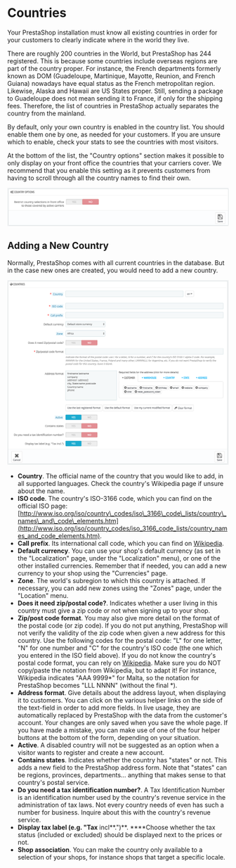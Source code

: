 # Countries

Your PrestaShop installation must know all existing countries in order for your customers to clearly indicate where in the world they live.

There are roughly 200 countries in the World, but PrestaShop has 244 registered. This is because some countries include overseas regions are part of the country proper. For instance, the French departments formerly known as DOM \(Guadeloupe, Martinique, Mayotte, Reunion, and French Guiana\) nowadays have equal status as the French metropolitan region. Likewise, Alaska and Hawaii are US States proper. Still, sending a package to Guadeloupe does not mean sending it to France, if only for the shipping fees. Therefore, the list of countries in PrestaShop actually separates the country from the mainland.

By default, only your own country is enabled in the country list. You should enable them one by one, as needed for your customers. If you are unsure which to enable, check your stats to see the countries with most visitors.

At the bottom of the list, the "Country options" section makes it possible to only display on your front office the countries that your carriers cover. We recommend that you enable this setting as it prevents customers from having to scroll through all the country names to find their own.

![](../../../../.gitbook/assets/51839946%20%284%29%20%281%29.png)

## Adding a New Country <a id="Countries-AddingaNewCountry"></a>

Normally, PrestaShop comes with all current countries in the database. But in the case new ones are created, you would need to add a new country.

![](../../../../.gitbook/assets/51839947%20%284%29%20%281%29.png)

* **Country**. The official name of the country that you would like to add, in all supported languages. Check the country's Wikipedia page if unsure about the name.
* **ISO code**. The country's ISO-3166 code, which you can find on the official ISO page: [http://www.iso.org/iso/country\_codes/iso\_3166\_code\_lists/country\_names\_and\_code\_elements.htm](http://www.iso.org/iso/country_codes/iso_3166_code_lists/country_names_and_code_elements.htm).
* **Call prefix**. Its international call code, which you can find on [Wikipedia](http://en.wikipedia.org/wiki/List_of_country_calling_codes).
* **Default currency**. You can use your shop's default currency \(as set in the "Localization" page, under the "Localization" menu\), or one of the other installed currencies. Remember that if needed, you can add a new currency to your shop using the "Currencies" page.
* **Zone**. The world's subregion to which this country is attached. If necessary, you can add new zones using the "Zones" page, under the "Location" menu.
* **Does it need zip/postal code?**. Indicates whether a user living in this country must give a zip code or not when signing up to your shop.
* **Zip/post code format**. You may also give more detail on the format of the postal code \(or zip code\). If you do not put anything, PrestaShop will not verify the validity of the zip code when given a new address for this country. Use the following codes for the postal code: "L" for one letter, "N" for one number and "C" for the country's ISO code \(the one which you entered in the ISO field above\). If you do not know the country's postal code format, you can rely on [Wikipedia](http://en.wikipedia.org/wiki/List_of_postal_codes). Make sure you do NOT copy/paste the notation from Wikipedia, but to adapt it! For instance, Wikipedia indicates "AAA 9999\*" for Malta, so the notation for PrestaShop becomes "LLL NNNN" \(without the final \*\).
* **Address format**. Give details about the address layout, when displaying it to customers. You can click on the various helper links on the side of the text-field in order to add more fields. In live usage, they are automatically replaced by PrestaShop with the data from the customer's account. Your changes are only saved when you save the whole page. If you have made a mistake, you can make use of one of the four helper buttons at the bottom of the form, depending on your situation.
* **Active**. A disabled country will not be suggested as an option when a visitor wants to register and create a new account.
* **Contains states**. Indicates whether the country has "states" or not. This adds a new field to the PrestaShop address form. Note that "states" can be regions, provinces, departments... anything that makes sense to that country's postal service.
* **Do you need a tax identification number?**. A Tax Identification Number is an identification number used by the country's revenue service in the administration of tax laws. Not every country needs of even has such a number for business. Inquire about this with the country's revenue service.
* **Display tax label \(e.g. "Tax** incl**."\)**. ****Choose whether the tax status \(included or excluded\) should be displayed next to the prices or not.
* **Shop association**. You can make the country only available to a selection of your shops, for instance shops that target a specific locale.


